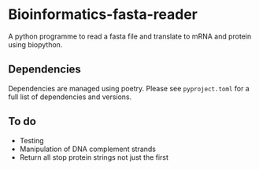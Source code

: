 # Bioinformatics-fasta-reader

A python programme to read a fasta file and translate to mRNA and protein using biopython.

## Dependencies

Dependencies are managed using poetry. Please see `pyproject.toml` for a full list of dependencies and versions.

## To do

- Testing
- Manipulation of DNA complement strands
- Return all stop protein strings not just the first